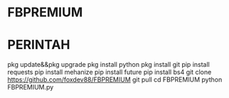 # FBPREMIUM
# PERINTAH 
 pkg update&&pkg upgrade
 pkg install python 
 pkg install git 
 pip install requests
 pip install mehanize
 pip install future
 pip install bs4
 git clone https://github.com/foxdev88/FBPREMIUM
 git pull
 cd FBPREMIUM
 python FBPREMIUM.py
